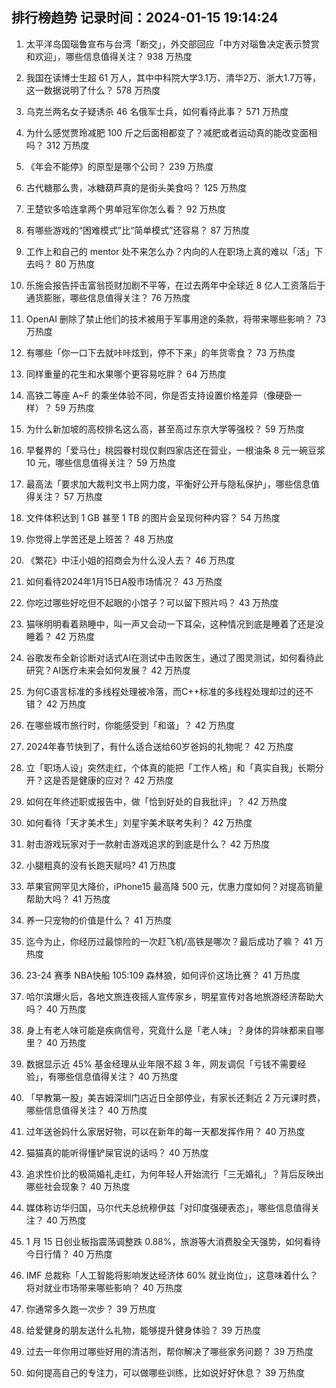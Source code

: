 
## 排行榜趋势 记录时间：2024-01-15 19:14:24
  
  1. 太平洋岛国瑙鲁宣布与台湾「断交」，外交部回应「中方对瑙鲁决定表示赞赏和欢迎」，哪些信息值得关注？ 938 万热度
    
  2. 我国在读博士生超 61 万人，其中中科院大学3.1万、清华2万、浙大1.7万等，这一数据说明了什么？ 578 万热度
    
  3. 乌克兰两名女子疑诱杀 46 名俄军士兵，如何看待此事？ 571 万热度
    
  4. 为什么感觉贾玲减肥 100 斤之后面相都变了？减肥或者运动真的能改变面相吗？ 312 万热度
    
  5. 《年会不能停》的原型是哪个公司？ 239 万热度
    
  6. 古代糖那么贵，冰糖葫芦真的是街头美食吗？ 125 万热度
    
  7. 王楚钦多哈连拿两个男单冠军你怎么看？ 92 万热度
    
  8. 有哪些游戏的“困难模式”比“简单模式”还容易？ 87 万热度
    
  9. 工作上和自己的 mentor 处不来怎么办？内向的人在职场上真的难以「活」下去吗？ 80 万热度
    
  10. 乐施会报告抨击富翁揽财加剧不平等，在过去两年中全球近 8 亿人工资落后于通货膨胀，哪些信息值得关注？ 76 万热度
    
  11. OpenAI 删除了禁止他们的技术被用于军事用途的条款，将带来哪些影响？ 73 万热度
    
  12. 有哪些「你一口下去就咔咔炫到，停不下来」的年货零食？ 73 万热度
    
  13. 同样重量的花生和水果哪个更容易吃胖？ 64 万热度
    
  14. 高铁二等座 A~F 的乘坐体验不同，你是否支持设置价格差异（像硬卧一样）？ 59 万热度
    
  15. 为什么新加坡的高校排名这么高，甚至高过东京大学等强校？ 59 万热度
    
  16. 早餐界的「爱马仕」桃园眷村现仅剩四家店还在营业，一根油条 8 元一碗豆浆 10 元，哪些信息值得关注？ 59 万热度
    
  17. 最高法「要求加大裁判文书上网力度，平衡好公开与隐私保护」，哪些信息值得关注？ 57 万热度
    
  18. 文件体积达到 1 GB 甚至 1 TB 的图片会呈现何种内容？ 54 万热度
    
  19. 你觉得上学苦还是上班苦？ 48 万热度
    
  20. 《繁花》中汪小姐的招商会为什么没人去？ 46 万热度
    
  21. 如何看待2024年1月15日A股市场情况？ 43 万热度
    
  22. 你吃过哪些好吃但不起眼的小馆子？可以留下照片吗？ 43 万热度
    
  23. 猫咪明明看着熟睡中，叫一声又会动一下耳朵，这种情况到底是睡着了还是没睡着？ 42 万热度
    
  24. 谷歌发布全新诊断对话式AI在测试中击败医生，通过了图灵测试，如何看待此研究？AI医疗未来会如何发展？ 42 万热度
    
  25. 为何C语言标准的多线程处理被冷落，而C++标准的多线程处理却过的还不错？ 42 万热度
    
  26. 在哪些城市旅行时，你能感受到「和谐」？ 42 万热度
    
  27. 2024年春节快到了，有什么适合送给60岁爸妈的礼物呢？ 42 万热度
    
  28. 立「职场人设」突然走红，个体真的能把「工作人格」和「真实自我」长期分开？这是否是健康的应对？ 42 万热度
    
  29. 如何在年终述职或报告中，做「恰到好处的自我批评」？ 42 万热度
    
  30. 如何看待「天才美术生」刘星宇美术联考失利？ 42 万热度
    
  31. 射击游戏玩家对于一款射击游戏追求的到底是什么？ 42 万热度
    
  32. 小腿粗真的没有长跑天赋吗? 41 万热度
    
  33. 苹果官网罕见大降价，iPhone15 最高降 500 元，优惠力度如何？对提高销量帮助大吗？ 41 万热度
    
  34. 养一只宠物的价值是什么？ 41 万热度
    
  35. 迄今为止，你经历过最惊险的一次赶飞机/高铁是哪次？最后成功了嘛？ 41 万热度
    
  36. 23-24 赛季 NBA快船 105:109 森林狼，如何评价这场比赛？ 41 万热度
    
  37. 哈尔滨爆火后，各地文旅连夜摇人宣传家乡，明星宣传对各地旅游经济帮助大吗？ 40 万热度
    
  38. 身上有老人味可能是疾病信号，究竟什么是「老人味」？身体的异味都来自哪里？ 40 万热度
    
  39. 数据显示近 45% 基金经理从业年限不超 3 年，网友调侃「亏钱不需要经验」，有哪些信息值得关注？ 40 万热度
    
  40. 「早教第一股」美吉姆深圳门店近日全部停业，有家长还剩近 2 万元课时费，哪些信息值得关注？ 40 万热度
    
  41. 过年送爸妈什么家居好物，可以在新年的每一天都发挥作用？ 40 万热度
    
  42. 猫猫真的能听得懂铲屎官说的话吗？ 40 万热度
    
  43. 追求性价比的极简婚礼走红，为何年轻人开始流行「三无婚礼」？背后反映出哪些社会现象？ 40 万热度
    
  44. 媒体称访华归国，马尔代夫总统穆伊兹「对印度强硬表态」，哪些信息值得关注？ 40 万热度
    
  45. 1 月 15 日创业板指震荡调整跌 0.88%，旅游等大消费股全天强势，如何看待今日行情？ 40 万热度
    
  46. IMF 总裁称「人工智能将影响发达经济体 60% 就业岗位」，这意味着什么？将对就业市场带来哪些影响？ 40 万热度
    
  47. 你通常多久跑一次步？ 39 万热度
    
  48. 给爱健身的朋友送什么礼物，能够提升健身体验？ 39 万热度
    
  49. 过去一年你用过哪些好用的清洁剂，帮你解决了哪些家务问题？ 39 万热度
    
  50. 如何提高自己的专注力，可以做哪些训练，比如说好好休息？ 39 万热度
    